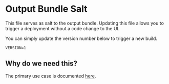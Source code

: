 # Output Bundle Salt

This file serves as salt to the output bundle. Updating this file allows you to
trigger a deployment without a code change to the UI.

You can simply update the version number below to trigger a new build.

```
VERSION=1
```

## Why do we need this?
The primary use case is documented [here](./docs/guides/run_updated_e2e_tests_in_luci_ui_promoter.md).
